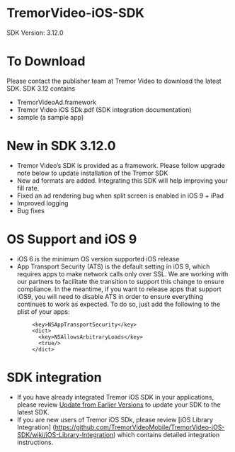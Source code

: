 # TremorVideo-iOS-SDK
SDK Version: 3.12.0

# To Download
Please contact the publisher team at Tremor Video to download the latest SDK. SDK 3.12 contains
- TremorVideoAd.framework
- Tremor Video iOS SDk.pdf (SDK integration documentation)
- sample (a sample app)

# New in SDK 3.12.0
- Tremor Video’s SDK is provided as a framework. Please follow upgrade note below to update installation of the Tremor SDK
- New ad formats are added. Integrating this SDK will help improving your fill rate.
- Fixed an ad rendering bug when split screen is enabled in iOS 9 + iPad
- Improved logging
- Bug fixes

# OS Support and iOS 9
- iOS 6 is the minimum OS version supported iOS release
- App Transport Security (ATS) is the default setting in iOS 9, which requires apps to make
network calls only over SSL. We are working with our partners to facilitate the transition to support this change to ensure compliance. In the meantime, if you want to release apps that support iOS9, you will need to disable ATS in order to ensure everything continues to work as expected. To do so, just add the following to the plist of your apps:
```
        <key>NSAppTransportSecurity</key> 
        <dict>
          <key>NSAllowsArbitraryLoads</key>
          <true/>
        </dict>
```

# SDK integration
- If you have already integrated Tremor iOS SDK in your applications, please review [Update from Earlier Versions](https://github.com/TremorVideoMobile/TremorVideo-iOS-SDK/wiki/Updating-from-Earlier-Versions) to update your SDK to the latest SDK.
- If you are new users of Tremor iOS SDk, please review [iOS Library Integration] (https://github.com/TremorVideoMobile/TremorVideo-iOS-SDK/wiki/iOS-Library-Integration) which contains detailed integration instructions.
